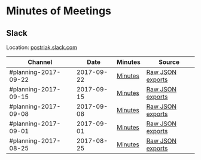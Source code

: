 # Minutes of Meetings

## Slack

Location: [postriak.slack.com](https://postriak.slack.com)

| Channel | Date | Minutes | Source |
| --- | --- | --- | --- |
| #planning-2017-09-22 | 2017-09-22 | [Minutes](2017-09-22-slack.md) | [Raw JSON exports](src-2017-09-22-slack/)
| #planning-2017-09-15 | 2017-09-15 | [Minutes](2017-09-15-slack.md) | [Raw JSON exports](src-2017-09-15-slack/)
| #planning-2017-09-08 | 2017-09-08 | [Minutes](2017-09-08-slack.md) | [Raw JSON exports](src-2017-09-08-slack/)
| #planning-2017-09-01 | 2017-09-01 | [Minutes](2017-09-01-slack.md) | [Raw JSON exports](src-2017-09-01-slack/)
| #planning-2017-08-25 | 2017-08-25 | [Minutes](2017-08-25-slack.md) | [Raw JSON exports](src-2017-08-25-slack/)

